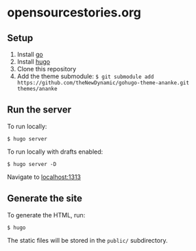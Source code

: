 # opensourcestories.org

## Setup

1. Install [go](https://golang.org)
1. Install [hugo](https://gohugo.io)
1. Clone this repository
1. Add the theme submodule: `$ git submodule add https://github.com/theNewDynamic/gohugo-theme-ananke.git themes/ananke`

## Run the server

To run locally:

`$ hugo server`

To run locally with drafts enabled:

`$ hugo server -D`

Navigate to [localhost:1313](http://localhost:1313)

## Generate the site

To generate the HTML, run:

`$ hugo`

The static files will be stored in the `public/` subdirectory.